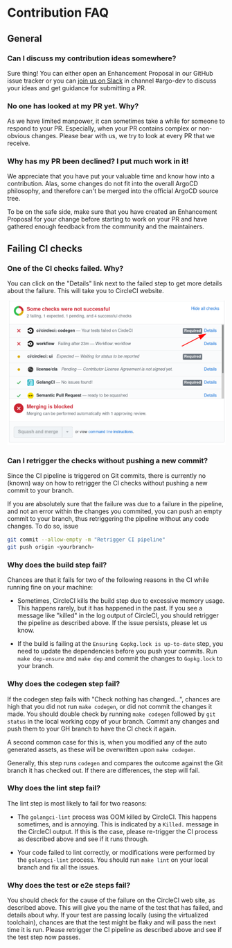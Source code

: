 # Contribution FAQ

## General

### Can I discuss my contribution ideas somewhere?

Sure thing! You can either open an Enhancement Proposal in our GitHub issue tracker or you can [join us on Slack](https://argoproj.github.io/community/join-slack) in channel #argo-dev to discuss your ideas and get guidance for submitting a PR.

### No one has looked at my PR yet. Why?

As we have limited manpower, it can sometimes take a while for someone to respond to your PR. Especially, when your PR contains complex or non-obvious changes. Please bear with us, we try to look at every PR that we receive.

### Why has my PR been declined? I put much work in it!

We appreciate that you have put your valuable time and know how into a contribution. Alas, some changes do not fit into the overall ArgoCD philosophy, and therefore can't be merged into the official ArgoCD source tree.

To be on the safe side, make sure that you have created an Enhancement Proposal for your change before starting to work on your PR and have gathered enough feedback from the community and the maintainers.

## Failing CI checks 

### One of the CI checks failed. Why?

You can click on the "Details" link next to the failed step to get more details about the failure. This will take you to CircleCI website.

![CircleCI pipeline](ci-pipeline-failed.png)

### Can I retrigger the checks without pushing a new commit?

Since the CI pipeline is triggered on Git commits, there is currently no (known) way on how to retrigger the CI checks without pushing a new commit to your branch.

If you are absolutely sure that the failure was due to a failure in the pipeline, and not an error within the changes you commited, you can push an empty commit to your branch, thus retriggering the pipeline without any code changes. To do so, issue

```bash
git commit --allow-empty -m "Retrigger CI pipeline"
git push origin <yourbranch>
```

### Why does the build step fail?

Chances are that it fails for two of the following reasons in the CI while running fine on your machine:

* Sometimes, CircleCI kills the build step due to excessive memory usage. This happens rarely, but it has happened in the past. If you see a message like "killed" in the log output of CircleCI, you should retrigger the pipeline as described above. If the issue persists, please let us know.

* If the build is failing at the `Ensuring Gopkg.lock is up-to-date` step, you need to update the dependencies before you push your commits. Run `make dep-ensure` and `make dep` and commit the changes to `Gopkg.lock` to your branch.

### Why does the codegen step fail?

If the codegen step fails with "Check nothing has changed...", chances are high that you did not run `make codegen`, or did not commit the changes it made. You should double check by running `make codegen` followed by `git status` in the local working copy of your branch. Commit any changes and push them to your GH branch to have the CI check it again.

A second common case for this is, when you modified any of the auto generated assets, as these will be overwritten upon `make codegen`.

Generally, this step runs `codegen` and compares the outcome against the Git branch it has checked out. If there are differences, the step will fail.

### Why does the lint step fail?

The lint step is most likely to fail for two reasons:

* The `golangci-lint` process was OOM killed by CircleCI. This happens sometimes, and is annoying. This is indicated by a `Killed.` message in the CircleCI output.
  If this is the case, please re-trigger the CI process as described above and see if it runs through.

* Your code failed to lint correctly, or modifications were performed by the `golangci-lint` process. You should run `make lint` on your local branch and fix all the issues.

### Why does the test or e2e steps fail?

You should check for the cause of the failure on the CircleCI web site, as described above. This will give you the name of the test that has failed, and details about why. If your test are passing locally (using the virtualized toolchain), chances are that the test might be flaky and will pass the next time it is run. Please retrigger the CI pipeline as described above and see if the test step now passes.
